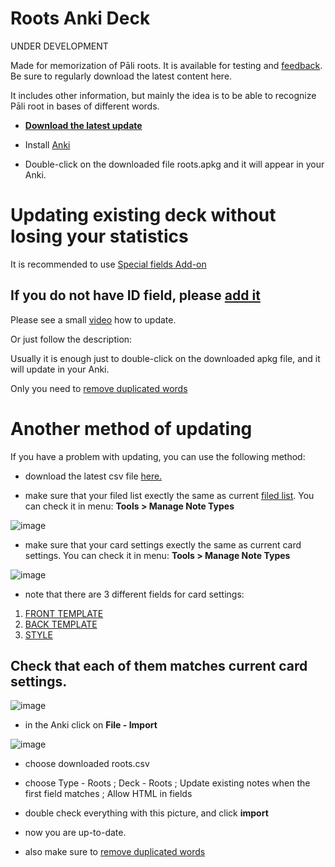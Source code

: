 # Roots Anki Deck

UNDER DEVELOPMENT

Made for memorization of Pāli roots. It is available for testing and [feedback](https://docs.google.com/forms/d/e/1FAIpQLScNC5v2gQbBCM3giXfYIib9zrp-WMzwJuf_iVXEMX2re4BFFw/viewform?usp=pp_url&amp;entry.1433863141=Roots). Be sure to regularly download the latest content here.

It includes other information, but mainly the idea is to be able to recognize Pāli root in bases of different words.


- **[Download the latest update](https://github.com/sasanarakkha/study-tools/releases/latest/download/roots.apkg)**

- Install [Anki](https://apps.ankiweb.net/)

- Double-click on the downloaded file roots.apkg and it will appear in your Anki.

# Updating existing deck without losing your statistics

It is recommended to use [Special fields Add-on](https://sasanarakkha.github.io/study-tools/anki-decks/special-fields.html)

## If you do not have ID field, please [add it](https://sasanarakkha.github.io/study-tools/ID.html)

Please see a small [video](https://user-images.githubusercontent.com/39419221/187018792-3afe402c-e77b-46e6-ba5d-4efa0846de93.mp4) how to update.

Or just follow the description:

Usually it is enough just to double-click on the downloaded apkg file, and it will update in your Anki. 

Only you need to [remove duplicated words](https://sasanarakkha.github.io/study-tools/anki-decks/test.html)

# Another method of updating

If you have a problem with updating, you can use the following method:

- download the latest csv file [here.](https://github.com/sasanarakkha/study-tools/releases/latest/download/roots.csv) 

- make sure that your filed list exectly the same as current [filed list](https://github.com/sasanarakkha/study-tools/blob/main/sutta-pitaka-fields.png). You can check it in menu: **Tools > Manage Note Types**

![image](https://user-images.githubusercontent.com/39419221/205493835-f778130b-d941-47ee-896a-7d66432891ae.png)

- make sure that your card settings exectly the same as current card settings. You can check it in menu: **Tools > Manage Note Types**

![image](https://user-images.githubusercontent.com/39419221/205493858-dc25632e-7167-4c1f-8da5-9c8dbf4dad72.png)

- note that there are 3 different fields for card settings: 
1. [FRONT TEMPLATE](https://github.com/sasanarakkha//study-tools/blob/main/anki-style/anki-card-dhp-vocab-front.txt)
2. [BACK TEMPLATE](https://github.com/sasanarakkha//study-tools/blob/main/anki-style/anki-card-dhp-vocab-back.txt)
3. [STYLE](https://github.com/sasanarakkha//study-tools/blob/main/anki-style/styling.txt) 

Check that each of them matches current card settings.
- 
![image](https://user-images.githubusercontent.com/39419221/205493897-e5b75f13-f22f-4616-94fb-85a0a64bf2b4.png)


- in the Anki click on **File - Import**

![image](https://user-images.githubusercontent.com/39419221/187018280-c295e071-c130-4f42-8518-a3a5e0326124.png)

- choose downloaded roots.csv

- choose Type - Roots ; Deck - Roots ; Update existing notes when the first field matches ; Allow HTML in fields


- double check everything with this picture, and click **import**

- now you are up-to-date.

- also make sure to [remove duplicated words](https://sasanarakkha.github.io/study-tools/anki-decks/test.html)





